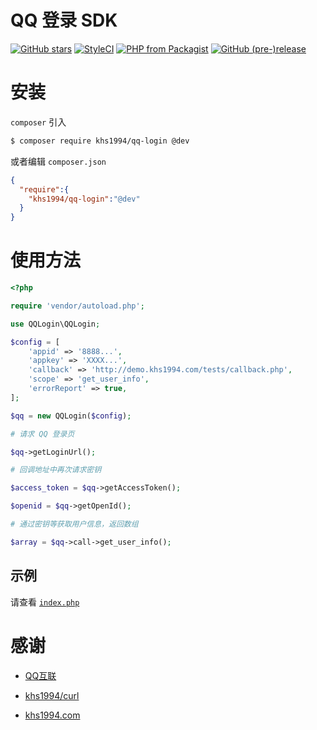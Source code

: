 # QQ 登录 SDK

[![GitHub stars](https://img.shields.io/github/stars/khs1994-php/qq-login.svg?style=social&label=Stars)](https://github.com/khs1994-php/qq-login) [![StyleCI](https://styleci.io/repos/101897554/shield?branch=master)](https://styleci.io/repos/101897554) [![PHP from Packagist](https://img.shields.io/packagist/php-v/khs1994/qq-login.svg)](https://packagist.org/packages/khs1994/qq-login) [![GitHub (pre-)release](https://img.shields.io/github/release/khs1994-php/qq-login/all.svg)](https://github.com/khs1994-php/qq-login/releases)

# 安装

`composer` 引入

```bash
$ composer require khs1994/qq-login @dev
```

或者编辑 `composer.json`

```json
{
  "require":{
    "khs1994/qq-login":"@dev"
  }
}
```

# 使用方法

```php
<?php

require 'vendor/autoload.php';

use QQLogin\QQLogin;

$config = [
    'appid' => '8888...',
    'appkey' => 'XXXX...',
    'callback' => 'http://demo.khs1994.com/tests/callback.php',
    'scope' => 'get_user_info',
    'errorReport' => true,
];

$qq = new QQLogin($config);

# 请求 QQ 登录页

$qq->getLoginUrl();

# 回调地址中再次请求密钥

$access_token = $qq->getAccessToken();

$openid = $qq->getOpenId();

# 通过密钥等获取用户信息，返回数组

$array = $qq->call->get_user_info();
```

## 示例

请查看 [`index.php`](index.php)

# 感谢

* [QQ互联](https://connect.qq.com/index.html)

* [khs1994/curl](https://github.com/khs1994-php/curl)

* [khs1994.com](https://developer.khs1994.com)